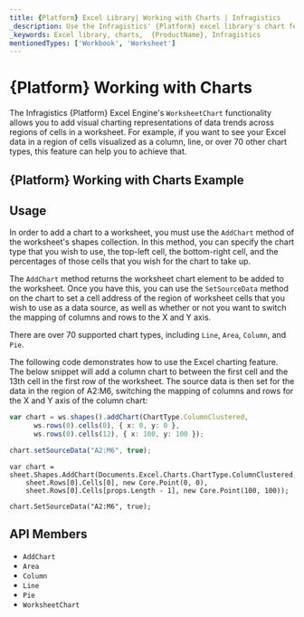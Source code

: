 ```yaml
---
title: {Platform} Excel Library| Working with Charts | Infragistics
_description: Use the Infragistics' {Platform} excel library's chart feature to add visual charting representations of data trends across regions of cells in a worksheet. Visualize {ProductName} excel data in over 70 chart types!
_keywords: Excel library, charts,  {ProductName}, Infragistics
mentionedTypes: ['Workbook', 'Worksheet']
---
```

# {Platform} Working with Charts

The Infragistics {Platform} Excel Engine's `WorksheetChart` functionality allows you to add visual charting representations of data trends across regions of cells in a worksheet. For example, if you want to see your Excel data in a region of cells visualized as a column, line, or over 70 other chart types, this feature can help you to achieve that.

## {Platform} Working with Charts Example


<code-view style="height: 500px"
           data-demos-base-url="{environment:dvDemosBaseUrl}"
           iframe-src="{environment:dvDemosBaseUrl}/excel/excel-library-working-with-charts"
           alt="{Platform} Working with Charts Example"
           github-src="excel/excel-library/working-with-charts">
</code-view>

<div class="divider--half"></div>

## Usage
In order to add a chart to a worksheet, you must use the `AddChart` method of the worksheet's shapes collection. In this method, you can specify the chart type that you wish to use, the top-left cell, the bottom-right cell, and the percentages of those cells that you wish for the chart to take up.

The `AddChart` method returns the worksheet chart element to be added to the worksheet. Once you have this, you can use the `SetSourceData` method on the chart to set a cell address of the region of worksheet cells that you wish to use as a data source, as well as whether or not you want to switch the mapping of columns and rows to the X and Y axis.

There are over 70 supported chart types, including `Line`, `Area`, `Column`, and `Pie`.

The following code demonstrates how to use the Excel charting feature. The below snippet will add a column chart to between the first cell and the 13th cell in the first row of the worksheet. The source data is then set for the data in the region of A2:M6, switching the mapping of columns and rows for the X and Y axis of the column chart:

```ts
var chart = ws.shapes().addChart(ChartType.ColumnClustered,
      ws.rows(0).cells(0), { x: 0, y: 0 },
      ws.rows(0).cells(12), { x: 100, y: 100 });

chart.setSourceData("A2:M6", true);
```

```razor
var chart = sheet.Shapes.AddChart(Documents.Excel.Charts.ChartType.ColumnClustered,
    sheet.Rows[0].Cells[0], new Core.Point(0, 0),
    sheet.Rows[0].Cells[props.Length - 1], new Core.Point(100, 100));

chart.SetSourceData("A2:M6", true);
```

 ## API Members

 - `AddChart`
 - `Area`
 - `Column`
 - `Line`
 - `Pie`
 - `WorksheetChart`